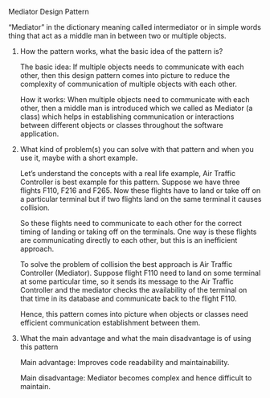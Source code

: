 Mediator Design Pattern

“Mediator” in the dictionary meaning called intermediator or in simple words thing that act as a middle man in between two or multiple objects.  

1. How the pattern works, what the basic idea of the pattern is?

   The basic idea: If multiple objects needs to communicate with each other, then this design pattern comes into picture to reduce the complexity of communication of multiple objects with each other.

   How it works: When multiple objects need to communicate with each other, then a middle man is introduced which we called as Mediator (a class) which helps in establishing communication or interactions between different objects or classes throughout the software application. 
2. What kind of problem(s) you can solve with that pattern and when you use it, maybe with a short example.

   Let’s understand the concepts with a real life example, Air Traffic Controller is best example for this pattern. Suppose we have three flights F110, F216 and F265. Now these flights have to land or take off on a particular terminal but if two flights land on the same terminal it causes collision.

   So these flights need to communicate to each other for the correct timing of landing or taking off on the terminals. One way is these flights are communicating directly to each other, but this is an inefficient approach. 

   To solve the problem of collision the best approach is Air Traffic Controller (Mediator). Suppose flight F110 need to land on some terminal at some particular time, so it sends its message to the Air Traffic Controller and the mediator checks the availability of the terminal on that time in its database and communicate back to the flight F110.

   Hence, this pattern comes into picture when objects or classes need efficient communication establishment between them.

3. What the main advantage and what the main disadvantage is of using this pattern 

   Main advantage: Improves code readability and maintainability.

   Main disadvantage: Mediator becomes complex and hence difficult to maintain.

